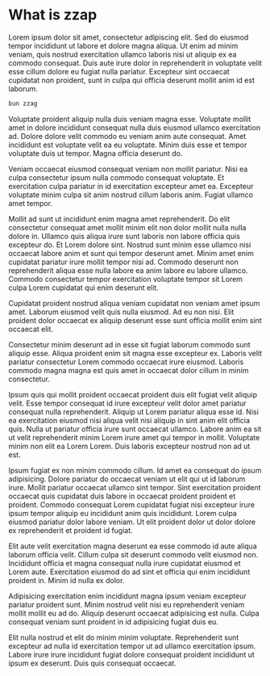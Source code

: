 # What is zzap

Lorem ipsum dolor sit amet, consectetur adipiscing elit. Sed do eiusmod tempor incididunt ut labore et dolore magna aliqua. Ut enim ad minim veniam, quis nostrud exercitation ullamco laboris nisi ut aliquip ex ea commodo consequat. Duis aute irure dolor in reprehenderit in voluptate velit esse cillum dolore eu fugiat nulla pariatur. Excepteur sint occaecat cupidatat non proident, sunt in culpa qui officia deserunt mollit anim id est laborum.

```sh
bun zzag
```

Voluptate proident aliquip nulla duis veniam magna esse. Voluptate mollit amet in dolore incididunt consequat nulla duis eiusmod ullamco exercitation ad. Dolore dolore velit commodo eu veniam anim aute consequat. Amet incididunt est voluptate velit ea eu voluptate. Minim duis esse et tempor voluptate duis ut tempor. Magna officia deserunt do.

Veniam occaecat eiusmod consequat veniam non mollit pariatur. Nisi ea culpa consectetur ipsum nulla commodo consequat voluptate. Et exercitation culpa pariatur in id exercitation excepteur amet ea. Excepteur voluptate minim culpa sit anim nostrud cillum laboris anim. Fugiat ullamco amet tempor.

Mollit ad sunt ut incididunt enim magna amet reprehenderit. Do elit consectetur consequat amet mollit minim elit non dolor mollit nulla nulla dolore in. Ullamco quis aliqua irure sunt laboris non labore officia quis excepteur do. Et Lorem dolore sint. Nostrud sunt minim esse ullamco nisi occaecat labore anim et sunt qui tempor deserunt amet. Minim amet enim cupidatat pariatur irure mollit tempor nisi ad. Commodo deserunt non reprehenderit aliqua esse nulla labore ea anim labore eu labore ullamco. Commodo consectetur tempor exercitation voluptate tempor sit Lorem culpa Lorem cupidatat qui enim deserunt elit.

Cupidatat proident nostrud aliqua veniam cupidatat non veniam amet ipsum amet. Laborum eiusmod velit quis nulla eiusmod. Ad eu non nisi. Elit proident dolor occaecat ex aliquip deserunt esse sunt officia mollit enim sint occaecat elit.

Consectetur minim deserunt ad in esse sit fugiat laborum commodo sunt aliquip esse. Aliqua proident enim sit magna esse excepteur ex. Laboris velit pariatur consectetur Lorem commodo occaecat irure eiusmod. Laboris commodo magna magna est quis amet in occaecat dolor cillum in minim consectetur.

Ipsum quis qui mollit proident occaecat proident duis elit fugiat velit aliquip velit. Esse tempor consequat id irure excepteur velit dolor amet pariatur consequat nulla reprehenderit. Aliquip ut Lorem pariatur aliqua esse id. Nisi ea exercitation eiusmod nisi aliqua velit nisi aliquip in sint anim elit officia quis. Nulla ut pariatur officia irure sunt occaecat ullamco. Labore anim ea sit ut velit reprehenderit minim Lorem irure amet qui tempor in mollit. Voluptate minim non elit ea Lorem Lorem. Duis laboris excepteur nostrud non ad ut est.

Ipsum fugiat ex non minim commodo cillum. Id amet ea consequat do ipsum adipisicing. Dolore pariatur do occaecat veniam ut elit qui ut id laborum irure. Mollit pariatur occaecat ullamco sint tempor. Sint exercitation proident occaecat quis cupidatat duis labore in occaecat proident proident et proident. Commodo consequat Lorem cupidatat fugiat nisi excepteur irure ipsum tempor aliquip eu incididunt anim quis incididunt. Lorem culpa eiusmod pariatur dolor labore veniam. Ut elit proident dolor ut dolor dolore ex reprehenderit et proident id fugiat.

Elit aute velit exercitation magna deserunt ea esse commodo id aute aliqua laborum officia velit. Cillum culpa sit deserunt commodo velit eiusmod non. Incididunt officia et magna consequat nulla irure cupidatat eiusmod et Lorem aute. Exercitation eiusmod do ad sint et officia qui enim incididunt proident in. Minim id nulla ex dolor.

Adipisicing exercitation enim incididunt magna ipsum veniam excepteur pariatur proident sunt. Minim nostrud velit nisi eu reprehenderit veniam mollit mollit eu ad do. Aliquip deserunt occaecat adipisicing est nulla. Culpa consequat veniam sunt proident in id adipisicing fugiat duis eu.

Elit nulla nostrud et elit do minim minim voluptate. Reprehenderit sunt excepteur ad nulla id exercitation tempor ut ad ullamco exercitation ipsum. Labore irure irure incididunt fugiat dolore consequat proident incididunt ut ipsum ex deserunt. Duis quis consequat occaecat.
